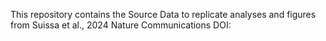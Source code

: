 This repository contains the Source Data to replicate analyses and figures from Suissa et al., 2024 Nature Communications DOI: 
